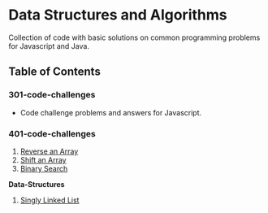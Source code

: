 # Data Structures and Algorithms
Collection of code with basic solutions on common programming problems for Javascript and Java.

## Table of Contents

### 301-code-challenges
* Code challenge problems and answers for Javascript.

### 401-code-challenges
1. [Reverse an Array](https://github.com/idothestamping/data-structures-and-algorithms/blob/master/401-code-challenges/documents/ArrayReverse.md)
2. [Shift an Array](https://github.com/idothestamping/data-structures-and-algorithms/blob/master/401-code-challenges/documents/ArrayShift.md)
3. [Binary Search](https://github.com/idothestamping/data-structures-and-algorithms/blob/master/401-code-challenges/documents/BinarySearch.md)

**Data-Structures**
1. [Singly Linked List](https://github.com/idothestamping/data-structures-and-algorithms/blob/master/Data-Structures/documents/LinkedList.md)
